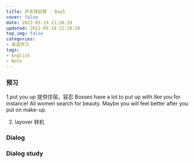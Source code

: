 ```yaml
---
title: 开言体验营 - Day5
cover: false
date: 2022-05-19 21:28:29
updated: 2022-05-19 21:28:29
top_img: false
categories:
- 英语学习
tags: 
- English
- Note
---
```



### 预习
1.put you up 
提供住宿，容忍
Bosses have a lot to put up with like you for instance!
All women search for beauty. Maybe you will feel better after you put on make-up.

2. layover
转机

### Dialog

### Dialog study